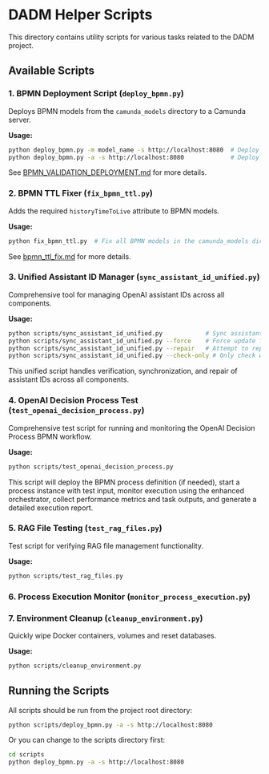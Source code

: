 # DADM Helper Scripts

This directory contains utility scripts for various tasks related to the DADM project.

## Available Scripts

### 1. BPMN Deployment Script (`deploy_bpmn.py`)

Deploys BPMN models from the `camunda_models` directory to a Camunda server.

**Usage:**
```bash
python deploy_bpmn.py -m model_name -s http://localhost:8080  # Deploy a single model
python deploy_bpmn.py -a -s http://localhost:8080             # Deploy all models
```

See [BPMN_VALIDATION_DEPLOYMENT.md](../docs/BPMN_VALIDATION_DEPLOYMENT.md) for more details.

### 2. BPMN TTL Fixer (`fix_bpmn_ttl.py`)

Adds the required `historyTimeToLive` attribute to BPMN models.

**Usage:**
```bash
python fix_bpmn_ttl.py  # Fix all BPMN models in the camunda_models directory
```

See [bpmn_ttl_fix.md](../docs/bpmn_ttl_fix.md) for more details.

### 3. Unified Assistant ID Manager (`sync_assistant_id_unified.py`)

Comprehensive tool for managing OpenAI assistant IDs across all components.

**Usage:**
```bash
python scripts/sync_assistant_id_unified.py            # Sync assistant IDs
python scripts/sync_assistant_id_unified.py --force    # Force update from OpenAI
python scripts/sync_assistant_id_unified.py --repair   # Attempt to repair invalid IDs
python scripts/sync_assistant_id_unified.py --check-only # Only check without making changes
```

This unified script handles verification, synchronization, and repair of assistant IDs across all components.

### 4. OpenAI Decision Process Test (`test_openai_decision_process.py`)

Comprehensive test script for running and monitoring the OpenAI Decision Process BPMN workflow.

**Usage:**
```bash
python scripts/test_openai_decision_process.py
```

This script will deploy the BPMN process definition (if needed), start a process instance with test input, monitor execution using the enhanced orchestrator, collect performance metrics and task outputs, and generate a detailed execution report.

### 5. RAG File Testing (`test_rag_files.py`)

Test script for verifying RAG file management functionality.

**Usage:**
```bash
python scripts/test_rag_files.py
```

### 6. Process Execution Monitor (`monitor_process_execution.py`)

### 7. Environment Cleanup (`cleanup_environment.py`)

Quickly wipe Docker containers, volumes and reset databases.

**Usage:**
```bash
python scripts/cleanup_environment.py
```

## Running the Scripts

All scripts should be run from the project root directory:

```bash
python scripts/deploy_bpmn.py -a -s http://localhost:8080
```

Or you can change to the scripts directory first:

```bash
cd scripts
python deploy_bpmn.py -a -s http://localhost:8080
```
